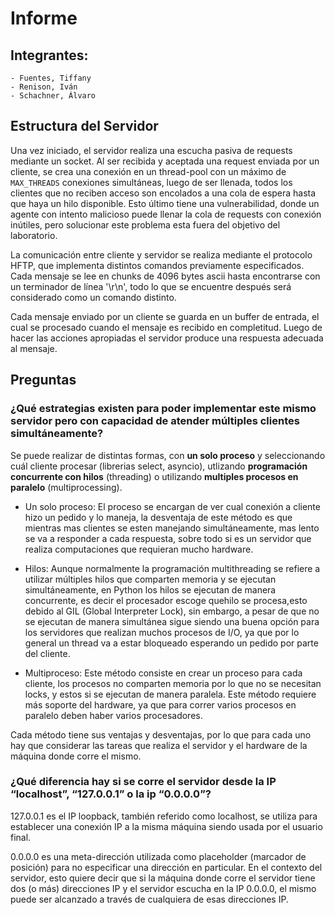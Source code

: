 # Informe

## Integrantes:

    - Fuentes, Tiffany
    - Renison, Iván
    - Schachner, Álvaro

## Estructura del Servidor

Una vez iniciado, el servidor realiza una escucha pasiva de requests mediante un socket.
Al ser recibida y aceptada una request enviada por un cliente, se crea una conexión en un thread-pool con un máximo de `MAX_THREADS` conexiones simultáneas, luego de ser llenada, todos los clientes que no reciben acceso son encolados a una cola de espera hasta que haya un hilo disponible. Esto último tiene una vulnerabilidad, donde un agente con intento malicioso puede llenar la cola de requests con conexión inútiles, pero solucionar este problema esta fuera del objetivo del laboratorio.

La comunicación entre cliente y servidor se realiza mediante el protocolo HFTP, que implementa distintos comandos previamente especificados. Cada mensaje se lee en chunks de 4096 bytes ascii hasta encontrarse con un terminador de línea '\r\n', todo lo que se encuentre después será considerado como un comando distinto.

Cada mensaje enviado por un cliente se guarda en un buffer de entrada, el cual se procesado cuando el mensaje es recibido en completitud. Luego de hacer las acciones apropiadas el servidor produce una respuesta adecuada al mensaje.

## Preguntas

### ¿Qué estrategias existen para poder implementar este mismo servidor pero con capacidad de atender múltiples clientes simultáneamente?

Se puede realizar de distintas formas, con **un solo proceso** y seleccionando cuál cliente procesar (librerias select, asyncio), utlizando **programación concurrente con hilos** (threading) o utilizando **multiples procesos en paralelo** (multiprocessing).

* Un solo proceso: El proceso se encargan de ver cual conexión a cliente hizo un pedido y lo maneja, la desventaja de este método es que mientras mas clientes se esten manejando simultáneamente, mas lento se va a responder a cada respuesta, sobre todo si es un servidor que realiza computaciones que requieran mucho hardware.

* Hilos: Aunque normalmente la programación multithreading se refiere a utilizar múltiples hilos que comparten memoria y se ejecutan simultáneamente, en Python los hilos se ejecutan de manera concurrente, es decir el procesador escoge quehilo se procesa,esto debido al GIL (Global Interpreter Lock), sin embargo, a pesar de que no se ejecutan de manera simultánea sigue siendo una buena opción para los servidores que realizan muchos procesos de I/O, ya que por lo general un thread va a estar bloqueado esperando un pedido por parte del cliente.

+ Multiproceso: Este método consiste en crear un proceso para cada cliente, los procesos no comparten memoria por lo que no se necesitan locks, y estos si se ejecutan de manera paralela. Este método requiere más soporte del hardware, ya que para correr varios procesos en paralelo deben haber varios procesadores.

Cada método tiene sus ventajas y desventajas, por lo que para cada uno hay que considerar las tareas que realiza el servidor y el hardware de la máquina donde corre el mismo.

### ¿Qué diferencia hay si se corre el servidor desde la IP “localhost”, “127.0.0.1” o la ip “0.0.0.0”?

127.0.0.1 es el IP loopback, también referido como localhost, se utiliza para establecer una conexión IP a la misma máquina siendo usada por el usuario final.

0.0.0.0 es una meta-dirección utilizada como placeholder (marcador de posición) para no especificar una dirección en particular. En el contexto del servidor, esto quiere decir que si la máquina donde corre el servidor tiene dos (o más) direcciones IP y el servidor escucha en la IP 0.0.0.0, el mismo puede ser alcanzado a través de cualquiera de esas direcciones IP.

